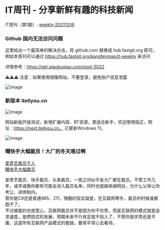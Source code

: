 # IT周刊 - 分享新鲜有趣的科技新闻

IT周刊（第1期）: [weekly-20211206](weekly-20211206.md)

### Github 国内无法访问问题

这里给出一个最简单的解决办法，将 github.com 替换成 hub.fastgit.org 即可，例如本周刊可以通过 https://hub.fastgit.org/kangfenmao/it-weekly 来访问  

详情参考：https://get.qiaobuqiao.com/post-5022  

⚠️⚠️⚠️ 注意：如果使用镜像网站，不要登录，避免账户信息泄露

![image](https://user-images.githubusercontent.com/8253512/145137280-cfc55367-95ae-4bf5-91ae-f4a45cce0fcb.png)

### 新版本 itellyou.cn

![image](https://user-images.githubusercontent.com/8253512/145138539-9a981ea6-3e1f-45ae-9f5a-ddd1c296ce17.png)

网站新版开放测试，新增扩展内容、BT资源，更适合新手，欢迎使用指正，网址：https://next.itellyou.cn。 已更新Windows 11。

![image](https://user-images.githubusercontent.com/8253512/145138352-f70f9644-41bb-4500-8137-487ced116cbb.png)

### 曝快手大幅裁员！大厂的冬天难过啊

[爱奇艺裁员千人](https://www.thepaper.cn/newsDetail_forward_15656767)  
[曝快手大幅裁员](https://www.163.com/dy/article/GQKV5G5J0519QQUP.html)

爱奇艺裁员、快手裁员、头条裁员，一夜之间似乎各大厂都在裁员。不管工作几年，或早或晚你都有可能会进入裁员名单，同时也就越来越明白，为什么父母让你考公、进体制内。  
管你是C9还是普通985、211，残酷的现实就是，在互联网寒冬，裁员的时候谁都跑不了。  
不过被裁的也放宽心，互联网裁员并不是因为你不优秀，而是互联网的模式就是追求速度，是燃烧式的发展，预期未来不行肯定就不投入了，不管你是优秀还是平庸，这是所有互联网产品模式的套路，要用平常心去看待。  

